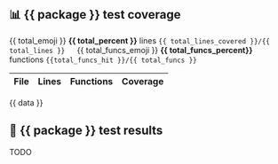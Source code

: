 ## 📊 {{ package }} test coverage

{{ total_emoji }} **{{ total_percent }}** lines `{{ total_lines_covered }}/{{ total_lines }}` &emsp; {{ total_funcs_emoji }} **{{ total_funcs_percent}}** functions `{{total_funcs_hit }}/{{ total_funcs }}`

| File | Lines | Functions | Coverage |
|:-----|------:|----------:|---------:|
{{ data }}

## 🧪 {{ package }} test results

TODO
